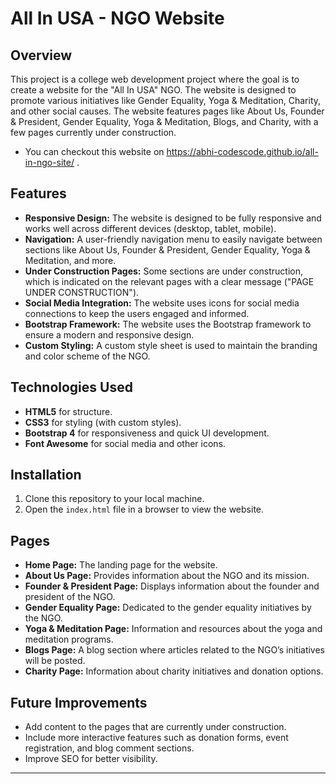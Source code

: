 # All In USA - NGO Website

## Overview
This project is a college web development project where the goal is to create a website for the "All In USA" NGO. The website is designed to promote various initiatives like Gender Equality, Yoga & Meditation, Charity, and other social causes. The website features pages like About Us, Founder & President, Gender Equality, Yoga & Meditation, Blogs, and Charity, with a few pages currently under construction.
- You can checkout this website on https://abhi-codescode.github.io/all-in-ngo-site/ .

## Features
- **Responsive Design:** The website is designed to be fully responsive and works well across different devices (desktop, tablet, mobile).
- **Navigation:** A user-friendly navigation menu to easily navigate between sections like About Us, Founder & President, Gender Equality, Yoga & Meditation, and more.
- **Under Construction Pages:** Some sections are under construction, which is indicated on the relevant pages with a clear message ("PAGE UNDER CONSTRUCTION").
- **Social Media Integration:** The website uses icons for social media connections to keep the users engaged and informed.
- **Bootstrap Framework:** The website uses the Bootstrap framework to ensure a modern and responsive design.
- **Custom Styling:** A custom style sheet is used to maintain the branding and color scheme of the NGO.

## Technologies Used
- **HTML5** for structure.
- **CSS3** for styling (with custom styles).
- **Bootstrap 4** for responsiveness and quick UI development.
- **Font Awesome** for social media and other icons.

## Installation
1. Clone this repository to your local machine.
2. Open the `index.html` file in a browser to view the website.

## Pages
- **Home Page:** The landing page for the website.
- **About Us Page:** Provides information about the NGO and its mission.
- **Founder & President Page:** Displays information about the founder and president of the NGO.
- **Gender Equality Page:** Dedicated to the gender equality initiatives by the NGO.
- **Yoga & Meditation Page:** Information and resources about the yoga and meditation programs.
- **Blogs Page:** A blog section where articles related to the NGO’s initiatives will be posted.
- **Charity Page:** Information about charity initiatives and donation options.

## Future Improvements
- Add content to the pages that are currently under construction.
- Include more interactive features such as donation forms, event registration, and blog comment sections.
- Improve SEO for better visibility.

---
